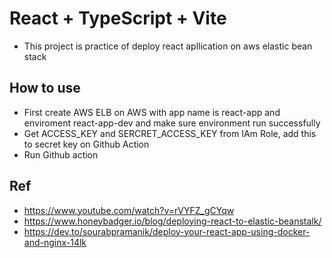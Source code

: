 # React + TypeScript + Vite

- This project is practice of deploy react apllication on aws elastic bean stack

## How to use

- First create AWS ELB on AWS with app name is react-app and enviroment react-app-dev and make sure environment run successfully
- Get ACCESS_KEY and SERCRET_ACCESS_KEY from IAm Role, add this to secret key on Github Action
- Run Github action

## Ref

- https://www.youtube.com/watch?v=rVYFZ_gCYqw
- https://www.honeybadger.io/blog/deploying-react-to-elastic-beanstalk/
- https://dev.to/sourabpramanik/deploy-your-react-app-using-docker-and-nginx-14lk
